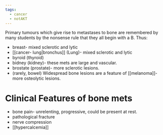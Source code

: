 ```yaml
---
tags:
  - cancer
  - notAKT
---
```

Primary tumours which give rise to metastases to bone are remembered by many students by the nonsense rule that they all begin with a B. Thus:
- breast- mixed sclerotic and lytic
- [[cancer- lung|bronchus]] (Lung)- mixed sclerotic and lytic
- byroid (thyroid)
- bidney (kidney)- these mets are large and vascular. 
- brostate (prostate)- more sclerotic lesions. 
- (rarely, bowel)
Widespread bone lesions are a feature of [[melanoma]]- more osteolytic lesions. 

# Clinical Features of bone mets
- bone pain- unrelenting, progressive, could be present at rest. 
- pathological fracture
- nerve compression
- [[hypercalcemia]]

